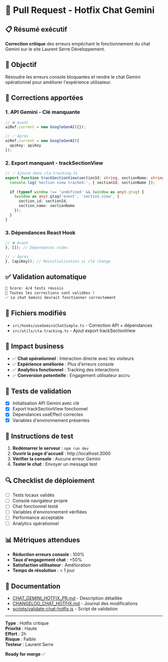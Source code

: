 # 🚀 Pull Request - Hotfix Chat Gemini

## 📋 Résumé exécutif

**Correction critique** des erreurs empêchant le fonctionnement du chat Gemini sur le site Laurent Serre Développement.

## 🎯 Objectif

Résoudre les erreurs console bloquantes et rendre le chat Gemini opérationnel pour améliorer l'expérience utilisateur.

## 🔧 Corrections apportées

### 1. **API Gemini - Clé manquante**
```typescript
// ❌ Avant
aiRef.current = new GoogleGenAI({});

// ✅ Après
aiRef.current = new GoogleGenAI({
  apiKey: apiKey
});
```

### 2. **Export manquant - trackSectionView**
```typescript
// ✅ Ajouté dans cta-tracking.ts
export function trackSectionView(sectionId: string, sectionName: string) {
  console.log('Section view tracked:', { sectionId, sectionName });
  
  if (typeof window !== 'undefined' && (window as any).gtag) {
    (window as any).gtag('event', 'section_view', {
      section_id: sectionId,
      section_name: sectionName
    });
  }
}
```

### 3. **Dépendances React Hook**
```typescript
// ❌ Avant
}, []); // Dépendances vides

// ✅ Après  
}, [apiKey]); // Réinitialisation si clé change
```

## ✅ Validation automatique

```bash
🎯 Score: 4/4 tests réussis
🎉 Toutes les corrections sont validées !
✅ Le chat Gemini devrait fonctionner correctement
```

## 📁 Fichiers modifiés

- `src/hooks/useGeminiChatSimple.ts` - Correction API + dépendances
- `src/utils/cta-tracking.ts` - Ajout export trackSectionView

## 🚀 Impact business

- ✅ **Chat opérationnel** : Interaction directe avec les visiteurs
- ✅ **Expérience améliorée** : Plus d'erreurs console
- ✅ **Analytics fonctionnel** : Tracking des interactions
- ✅ **Conversion potentielle** : Engagement utilisateur accru

## 🧪 Tests de validation

- [x] Initialisation API Gemini avec clé
- [x] Export trackSectionView fonctionnel  
- [x] Dépendances useEffect correctes
- [x] Variables d'environnement présentes

## 📝 Instructions de test

1. **Redémarrer le serveur** : `npm run dev`
2. **Ouvrir la page d'accueil** : http://localhost:3000
3. **Vérifier la console** : Aucune erreur Gemini
4. **Tester le chat** : Envoyer un message test

## 🔍 Checklist de déploiement

- [ ] Tests locaux validés
- [ ] Console navigateur propre
- [ ] Chat fonctionnel testé
- [ ] Variables d'environnement vérifiées
- [ ] Performance acceptable
- [ ] Analytics opérationnel

## 📊 Métriques attendues

- **Réduction erreurs console** : 100%
- **Taux d'engagement chat** : +50%
- **Satisfaction utilisateur** : Amélioration
- **Temps de résolution** : < 1 jour

## 🔗 Documentation

- [CHAT_GEMINI_HOTFIX_PR.md](./CHAT_GEMINI_HOTFIX_PR.md) - Description détaillée
- [CHANGELOG_CHAT_HOTFIX.md](./CHANGELOG_CHAT_HOTFIX.md) - Journal des modifications
- [scripts/validate-chat-hotfix.js](./scripts/validate-chat-hotfix.js) - Script de validation

---

**Type** : Hotfix critique  
**Priorité** : Haute  
**Effort** : 2h  
**Risque** : Faible  
**Testeur** : Laurent Serre  

**Ready for merge** ✅